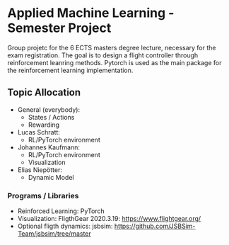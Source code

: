 # Applied Machine Learning - Semester Project
Group projetc for the 6 ECTS masters degree lecture, necessary for the exam registration.
The goal is to design a flight controller through reinforcement leanring methods.
Pytorch is used as the main package for the reinforcement learning implementation.

## Topic Allocation
- General (everybody):
    - States / Actions
    - Rewarding
- Lucas Schratt:
    - RL/PyTorch environment
- Johannes Kaufmann:
    - RL/PyTorch environment
    - Visualization
- Elias Niepötter:
    - Dynamic Model

### Programs / Libraries
- Reinforced Learning: PyTorch
- Visualization: FligthGear 2020.3.19: https://www.flightgear.org/
- Optional fligth dynamics: jsbsim: https://github.com/JSBSim-Team/jsbsim/tree/master 